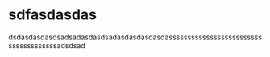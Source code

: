 # sdfasdasdas
dsdasdasdasdsadsadasdasdsadasdasdasdasdassssssssssssssssssssssssssssssssssssssadsdsad
